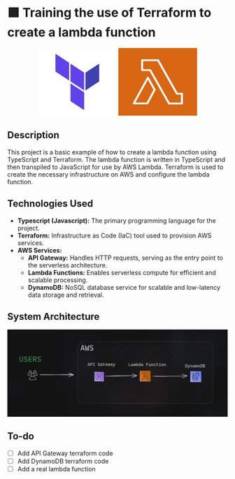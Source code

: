# 🟪 Training the use of Terraform to create a lambda function

<div align="center">
 <img src="https://raw.githubusercontent.com/vsantos1711/terraform-lambda-study/main/assets/terraform-image.png" alt="Terraform logo" width="180px" height="155px" />
 <img src="https://raw.githubusercontent.com/vsantos1711/terraform-lambda-study/main/assets/lambda-image.png" alt="AWS Lambda function logo" width="180" height="155px"/>
</div>

## Description

This project is a basic example of how to create a lambda function using TypeScript and Terraform. The lambda function is written in TypeScript and then transpiled to JavaScript for use by AWS Lambda. Terraform is used to create the necessary infrastructure on AWS and configure the lambda function.

## Technologies Used

- **Typescript (Javascript):** The primary programming language for the project.
- **Terraform:** Infrastructure as Code (IaC) tool used to provision AWS services.
- **AWS Services:**
  - **API Gateway:** Handles HTTP requests, serving as the entry point to the serverless architecture.
  - **Lambda Functions:** Enables serverless compute for efficient and scalable processing.
  - **DynamoDB:** NoSQL database service for scalable and low-latency data storage and retrieval.

## System Architecture

![Frame](assets/diagram.png)

## To-do

- [ ] Add API Gateway terraform code
- [ ] Add DynamoDB terraform code
- [ ] Add a real lambda function
